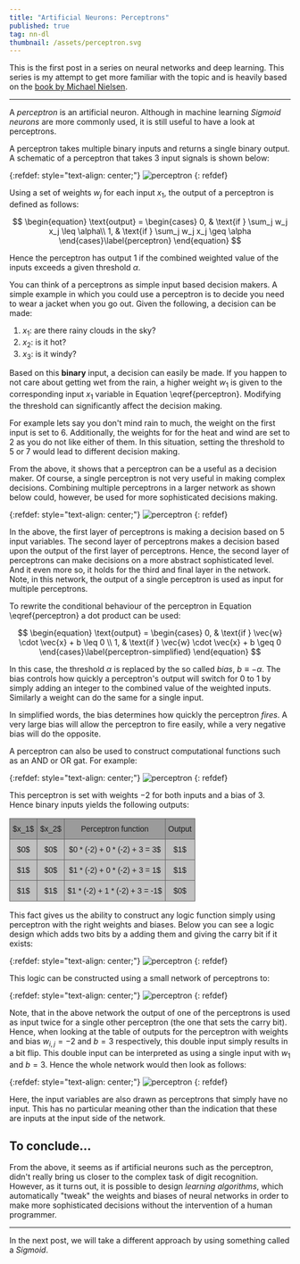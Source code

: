 ```yaml
---
title: "Artificial Neurons: Perceptrons"
published: true
tag: nn-dl
thumbnail: /assets/perceptron.svg
---
```


This is the first post in a series on neural networks and deep learning. This
series is my attempt to get more familiar with the topic and is heavily based on
the [book by Michael Nielsen](http://neuralnetworksanddeeplearning.com/).

<hr>

A *perceptron* is an artificial neuron. Although in machine learning *Sigmoid
neurons* are more commonly used, it is still useful to have a look at
perceptrons.

A perceptron takes multiple binary inputs and returns a single binary output. A
schematic of a perceptron that takes 3 input signals is shown below:


{:refdef: style="text-align: center;"}
![perceptron](/assets/perceptron.svg)
{: refdef}

Using a set of weights $w_j$ for each input $x_1$, the output of a perceptron is
defined as follows:

$$ \begin{equation}
\text{output} =
\begin{cases}
    0,  & \text{if } \sum_j w_j x_j \leq \alpha\\
    1,  & \text{if } \sum_j w_j x_j \geq \alpha
\end{cases}\label{perceptron}
 \end{equation} $$

 Hence the perceptron has output $1$ if the combined weighted value of the
 inputs  exceeds a given threshold $\alpha$.

 You can think of a perceptrons as simple input based decision makers. A simple
 example  in which you could use a perceptron is to decide you need to wear a
 jacket when you go  out. Given the following, a decision can be made:

1. $x_1:$ are there rainy clouds in the sky?
2. $x_2:$ is it hot?
3. $x_3:$ is it windy?

Based on this **binary** input, a decision can easily be made. If you happen to
not care about getting wet from the rain, a higher weight $w_1$ is given to the
corresponding input $x_1$ variable in Equation \eqref{perceptron}. Modifying
the threshold can significantly affect the decision making.

For example lets say you don't mind rain to much, the weight on the first input
is set to $6$. Additionally, the weights for for the heat and wind are set to
$2$ as you do not like either of them. In this situation, setting the threshold
to $5$ or $7$ would lead to different decision making.

From the above, it shows that a perceptron can be a useful as a decision maker.
Of course, a single  perceptron is not very useful in making complex decisions.
Combining multiple perceptrons in a larger network as shown below could,
however, be used for more sophisticated decisions making.

{:refdef: style="text-align: center;"}
![perceptron](/assets/multiple-perceptrons.svg)
{: refdef}

In the above, the first layer of perceptrons is making a decision based on $5$
input variables. The second layer of perceptrons makes a decision based upon the
output of the first layer of perceptrons. Hence, the second layer of perceptrons
can make decisions on a more abstract sophisticated level. And it even more so,
it holds for the third and final layer in the network. Note, in this network,
the output of a single perceptron is used as input for multiple perceptrons.

To rewrite the conditional behaviour of the perceptron in Equation
\eqref{perceptron} a dot product can be used:

$$ \begin{equation}
\text{output} =
\begin{cases}
    0,  & \text{if } \vec{w} \cdot \vec{x} + b \leq 0 \\
    1,  & \text{if } \vec{w} \cdot \vec{x} + b \geq 0
\end{cases}\label{perceptron-simplified}
 \end{equation} $$

In this case, the threshold $\alpha$ is replaced by the so called *bias*, $b
\equiv - \alpha$. The bias controls how quickly a perceptron's output will
switch for $0$ to $1$ by simply adding an integer to the combined value of the
weighted inputs. Similarly a weight can do the same for a single input.

In simplified words, the bias determines how quickly the perceptron *fires*. A
very large bias will allow the perceptron to fire easily, while a very negative
bias will do the opposite.

A perceptron can also be used to construct computational functions such as an
AND or OR gat. For example:

{:refdef: style="text-align: center;"}
![perceptron](/assets/nand-gate.svg)
{: refdef}

This perceptron is set with weights $-2$ for both inputs and a bias of $3$.
Hence binary inputs yields the following outputs:
<center>
<style type="text/css">
.tg  {border-collapse:collapse;border-spacing:0;}
.tg td{border-color:black;border-style:solid;border-width:1px;font-family:Arial, sans-serif;font-size:14px;
  overflow:hidden;padding:10px 5px;word-break:normal;}
.tg th{border-color:black;border-style:solid;border-width:1px;font-family:Arial, sans-serif;font-size:14px;
  font-weight:normal;overflow:hidden;padding:10px 5px;word-break:normal;}
.tg .tg-zs3r{background-color:#9b9b9b;border-color:#656565;text-align:center;vertical-align:top}
.tg .tg-mtln{background-color:#c0c0c0;border-color:#656565;text-align:center;vertical-align:top}
</style>
<table class="tg">
<thead>
  <tr>
    <th class="tg-zs3r">$x_1$</th>
    <th class="tg-zs3r">$x_2$</th>
    <th class="tg-zs3r">Perceptron function</th>
    <th class="tg-zs3r">Output</th>
  </tr>
</thead>
<tbody>
  <tr>
    <td class="tg-mtln">$0$</td>
    <td class="tg-mtln">$0$</td>
    <td class="tg-mtln">$0 * (-2) + 0 * (-2) + 3 = 3$</td>
    <td class="tg-mtln"><span style="font-weight:400;font-style:normal">$1$</span></td>
  </tr>
  <tr>
    <td class="tg-mtln"><span style="font-weight:400;font-style:normal">$1$</span></td>
    <td class="tg-mtln"><span style="font-weight:400;font-style:normal">$0$</span></td>
    <td class="tg-mtln"><span style="font-weight:400;font-style:normal">$1 * (-2) + 0 * (-2) + 3 = 1$</span></td>
    <td class="tg-mtln"><span style="font-weight:400;font-style:normal">$1$</span></td>
  </tr>
  <tr>
    <td class="tg-mtln"><span style="font-weight:400;font-style:normal">$1$</span></td>
    <td class="tg-mtln"><span style="font-weight:400;font-style:normal">$1$</span></td>
    <td class="tg-mtln"><span style="font-weight:400;font-style:normal">$1 * (-2) + 1 * (-2) + 3 = -1$</span></td>
    <td class="tg-mtln"><span style="font-weight:400;font-style:normal">$0$</span></td>
  </tr>
</tbody>
</table>
</center>

This fact gives us the ability to construct any logic function simply using
perceptron with the right weights and biases. Below you can see a logic design
which adds two bits by a adding them and giving the carry bit if it exists:

{:refdef: style="text-align: center;"}
![perceptron](/assets/bit-sum-logic.svg)
{: refdef}

This logic can be constructed using a small network of perceptrons to:


{:refdef: style="text-align: center;"}
![perceptron](/assets/bit-sum-perceptron.svg)
{: refdef}

Note, that in the above network the output of one of the perceptrons is used as
input twice for a single other perceptron (the one that sets the carry bit).
Hence, when looking at the table of outputs for the perceptron with weights and
bias $w_{i,j} =-2$ and $b=3$ respectively, this double input simply results in a
bit flip. This double input can be interpreted as using a single input with
$w_1$ and $b=3$. Hence the whole network would then look as follows:

{:refdef: style="text-align: center;"}
![perceptron](/assets/bit-sum-perceptron-single.svg)
{: refdef}

Here, the input variables are also drawn as perceptrons that simply have no
input. This has no particular meaning other than the indication that these are
inputs at the input side of the network.


## To conclude...

From the above, it seems as if artificial neurons such as the perceptron, didn't
really bring us closer to the complex task of digit recognition. However, as it
turns out, it is possible to design *learning algorithms*, which automatically
"tweak" the weights and biases of neural networks in order to make more
sophisticated decisions without the intervention of a human programmer.

<hr>

In the next post, we will take a different approach by using something called a
*Sigmoid*.
